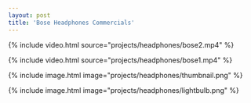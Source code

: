```yaml
---
layout: post
title: 'Bose Headphones Commercials'
---
```


{% include video.html source="projects/headphones/bose2.mp4" %}

{% include video.html source="projects/headphones/bose1.mp4" %}

{% include image.html image="projects/headphones/thumbnail.png" %}

{% include image.html image="projects/headphones/lightbulb.png" %}